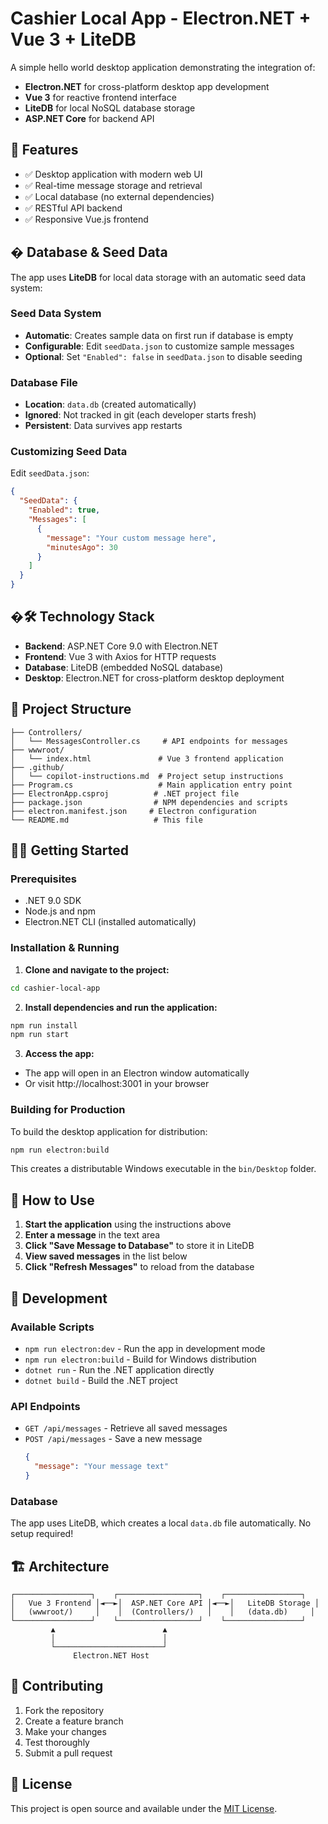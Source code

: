 # Cashier Local App - Electron.NET + Vue 3 + LiteDB

A simple hello world desktop application demonstrating the integration of:

- **Electron.NET** for cross-platform desktop app development
- **Vue 3** for reactive frontend interface
- **LiteDB** for local NoSQL database storage
- **ASP.NET Core** for backend API

## 🚀 Features

- ✅ Desktop application with modern web UI
- ✅ Real-time message storage and retrieval
- ✅ Local database (no external dependencies)
- ✅ RESTful API backend
- ✅ Responsive Vue.js frontend

## �️ Database & Seed Data

The app uses **LiteDB** for local data storage with an automatic seed data system:

### Seed Data System
- **Automatic**: Creates sample data on first run if database is empty
- **Configurable**: Edit `seedData.json` to customize sample messages
- **Optional**: Set `"Enabled": false` in `seedData.json` to disable seeding

### Database File
- **Location**: `data.db` (created automatically)
- **Ignored**: Not tracked in git (each developer starts fresh)
- **Persistent**: Data survives app restarts

### Customizing Seed Data
Edit `seedData.json`:
```json
{
  "SeedData": {
    "Enabled": true,
    "Messages": [
      {
        "message": "Your custom message here",
        "minutesAgo": 30
      }
    ]
  }
}
```

## �🛠 Technology Stack

- **Backend**: ASP.NET Core 9.0 with Electron.NET
- **Frontend**: Vue 3 with Axios for HTTP requests
- **Database**: LiteDB (embedded NoSQL database)
- **Desktop**: Electron.NET for cross-platform desktop deployment

## 📁 Project Structure

```
├── Controllers/
│   └── MessagesController.cs     # API endpoints for messages
├── wwwroot/
│   └── index.html               # Vue 3 frontend application
├── .github/
│   └── copilot-instructions.md  # Project setup instructions
├── Program.cs                   # Main application entry point
├── ElectronApp.csproj          # .NET project file
├── package.json                # NPM dependencies and scripts
├── electron.manifest.json     # Electron configuration
└── README.md                   # This file
```

## 🏃‍♂️ Getting Started

### Prerequisites

- .NET 9.0 SDK
- Node.js and npm
- Electron.NET CLI (installed automatically)

### Installation & Running

1. **Clone and navigate to the project:**
  ```bash
  cd cashier-local-app
  ```

2. **Install dependencies and run the application:**
  ```bash
  npm run install
  npm run start
  ```

3. **Access the app:**
  - The app will open in an Electron window automatically
  - Or visit http://localhost:3001 in your browser

### Building for Production

To build the desktop application for distribution:

```bash
npm run electron:build
```

This creates a distributable Windows executable in the `bin/Desktop` folder.

## 🎯 How to Use

1. **Start the application** using the instructions above
2. **Enter a message** in the text area
3. **Click "Save Message to Database"** to store it in LiteDB
4. **View saved messages** in the list below
5. **Click "Refresh Messages"** to reload from the database

## 🔧 Development

### Available Scripts

- `npm run electron:dev` - Run the app in development mode
- `npm run electron:build` - Build for Windows distribution
- `dotnet run` - Run the .NET application directly
- `dotnet build` - Build the .NET project

### API Endpoints

- `GET /api/messages` - Retrieve all saved messages
- `POST /api/messages` - Save a new message
  ```json
  {
    "message": "Your message text"
  }
  ```

### Database

The app uses LiteDB, which creates a local `data.db` file automatically. No setup required!

## 🏗 Architecture

```
┌─────────────────┐    ┌──────────────────┐    ┌─────────────────┐
│   Vue 3 Frontend │◄──►│  ASP.NET Core API │◄──►│   LiteDB Storage │
│   (wwwroot/)     │    │  (Controllers/)   │    │   (data.db)     │
└─────────────────┘    └──────────────────┘    └─────────────────┘
         ▲                        ▲
         │                        │
         └────────────────────────┘
              Electron.NET Host
```

## 🤝 Contributing

1. Fork the repository
2. Create a feature branch
3. Make your changes
4. Test thoroughly
5. Submit a pull request

## 📝 License

This project is open source and available under the [MIT License](LICENSE).
